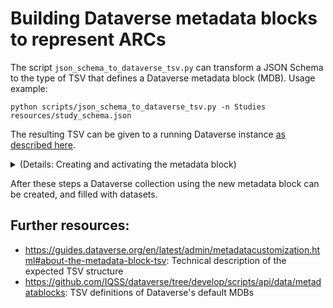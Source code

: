 # Building Dataverse metadata blocks to represent ARCs

The script `json_schema_to_dataverse_tsv.py` can transform a JSON Schema to the type of TSV that defines a Dataverse metadata block (MDB). Usage example:

`python scripts/json_schema_to_dataverse_tsv.py -n Studies resources/study_schema.json`

The resulting TSV can be given to a running Dataverse instance [as described here](https://guides.dataverse.org/en/latest/admin/metadatacustomization.html#loading-tsv-files-into-a-dataverse-installation).
<details>
<summary>(Details: Creating and activating the metadata block)</summary>

Summary:
- give the TSV to `api/admin/datasetfield/load`
- download the Solr schema from your instance
- get metadata schema changes from `api/admin/index/solr/schema` and update the schema via `update-fields.sh`
- upload changed Solr schema
- trigger Solr reload, trigger Solr reindex
</details>

After these steps a Dataverse collection using the new metadata block can be created, and filled with datasets.

## Further resources:
- https://guides.dataverse.org/en/latest/admin/metadatacustomization.html#about-the-metadata-block-tsv: Technical description of the expected TSV structure
- https://github.com/IQSS/dataverse/tree/develop/scripts/api/data/metadatablocks: TSV definitions of Dataverse's default MDBs